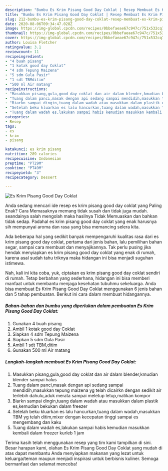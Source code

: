 ```yaml
---
description: "Bumbu Es Krim Pisang Good Day Coklat | Resep Membuat Es Krim Pisang Good Day Coklat Yang Menggugah Selera"
title: "Bumbu Es Krim Pisang Good Day Coklat | Resep Membuat Es Krim Pisang Good Day Coklat Yang Menggugah Selera"
slug: 212-bumbu-es-krim-pisang-good-day-coklat-resep-membuat-es-krim-pisang-good-day-coklat-yang-menggugah-selera
date: 2020-08-06T09:34:47.028Z
image: https://img-global.cpcdn.com/recipes/0bbefaeae67c947c/751x532cq70/es-krim-pisang-good-day-coklat-foto-resep-utama.jpg
thumbnail: https://img-global.cpcdn.com/recipes/0bbefaeae67c947c/751x532cq70/es-krim-pisang-good-day-coklat-foto-resep-utama.jpg
cover: https://img-global.cpcdn.com/recipes/0bbefaeae67c947c/751x532cq70/es-krim-pisang-good-day-coklat-foto-resep-utama.jpg
author: Louisa Fletcher
ratingvalue: 3.1
reviewcount: 11
recipeingredient:
- "4 buah pisang"
- "1 kotak good day Coklat"
- "4 sdm Tepung Maizena"
- "5 sdm Gula Pasir"
- "1 sdt TBMditim"
- "500 ml Air matang"
recipeinstructions:
- "Masukkan pisang,gula,good day coklat dan air dalam blender,kmudian blender sampai halus"
- "Tuang dalam panci,masak dengan api sedang sampai mendidih,masukkan tepung maizena yg telah dicairkn dengan sedikit air terlebih dahulu,aduk merata sampai meletup letup,matikan kompor"
- "Biarkn sampai dingin,tuang dalam wadah atau masukkan dalam plastik es,kemudian bekukan dalam freezer"
- "Setelah beku kluarkan es lalu hancurkan,tuang dalam wadah,masukkan TBM yg telah ditim,mixer dengan kecepatan tinggi sampai es mengembang dan kaku"
- "Tuang dalam wadah es,lakukan sampai habis kemudian masukkan kembali dalam freezer kurleb 1 jam"
categories:
- Resep
tags:
- es
- krim
- pisang

katakunci: es krim pisang 
nutrition: 289 calories
recipecuisine: Indonesian
preptime: "PT29M"
cooktime: "PT49M"
recipeyield: "3"
recipecategory: Dessert

---
```



![Es Krim Pisang Good Day Coklat](https://img-global.cpcdn.com/recipes/0bbefaeae67c947c/751x532cq70/es-krim-pisang-good-day-coklat-foto-resep-utama.jpg)

Anda sedang mencari ide resep es krim pisang good day coklat yang Paling Enak? Cara Memasaknya memang tidak susah dan tidak juga mudah. seandainya salah mengolah maka hasilnya Tidak Memuaskan dan bahkan tidak sedap. Padahal es krim pisang good day coklat yang enak harusnya sih mempunyai aroma dan rasa yang bisa memancing selera kita.

Ada beberapa hal yang sedikit banyak mempengaruhi kualitas rasa dari es krim pisang good day coklat, pertama dari jenis bahan, lalu pemilihan bahan segar, sampai cara membuat dan menyajikannya. Tak perlu pusing jika hendak menyiapkan es krim pisang good day coklat yang enak di rumah, karena asal sudah tahu triknya maka hidangan ini bisa menjadi suguhan istimewa.




Nah, kali ini kita coba, yuk, ciptakan es krim pisang good day coklat sendiri di rumah. Tetap berbahan yang sederhana, hidangan ini bisa memberi manfaat untuk membantu menjaga kesehatan tubuhmu sekeluarga. Anda bisa membuat Es Krim Pisang Good Day Coklat menggunakan 6 jenis bahan dan 5 tahap pembuatan. Berikut ini cara dalam membuat hidangannya.

<!--inarticleads1-->

##### Bahan-bahan dan bumbu yang diperlukan dalam pembuatan Es Krim Pisang Good Day Coklat:

1. Gunakan 4 buah pisang
1. Ambil 1 kotak good day Coklat
1. Siapkan 4 sdm Tepung Maizena
1. Siapkan 5 sdm Gula Pasir
1. Ambil 1 sdt TBM,ditim
1. Gunakan 500 ml Air matang




<!--inarticleads2-->

##### Langkah-langkah membuat Es Krim Pisang Good Day Coklat:

1. Masukkan pisang,gula,good day coklat dan air dalam blender,kmudian blender sampai halus
1. Tuang dalam panci,masak dengan api sedang sampai mendidih,masukkan tepung maizena yg telah dicairkn dengan sedikit air terlebih dahulu,aduk merata sampai meletup letup,matikan kompor
1. Biarkn sampai dingin,tuang dalam wadah atau masukkan dalam plastik es,kemudian bekukan dalam freezer
1. Setelah beku kluarkan es lalu hancurkan,tuang dalam wadah,masukkan TBM yg telah ditim,mixer dengan kecepatan tinggi sampai es mengembang dan kaku
1. Tuang dalam wadah es,lakukan sampai habis kemudian masukkan kembali dalam freezer kurleb 1 jam




Terima kasih telah menggunakan resep yang tim kami tampilkan di sini. Besar harapan kami, olahan Es Krim Pisang Good Day Coklat yang mudah di atas dapat membantu Anda menyiapkan makanan yang lezat untuk keluarga/teman maupun menjadi inspirasi untuk berbisnis kuliner. Semoga bermanfaat dan selamat mencoba!
